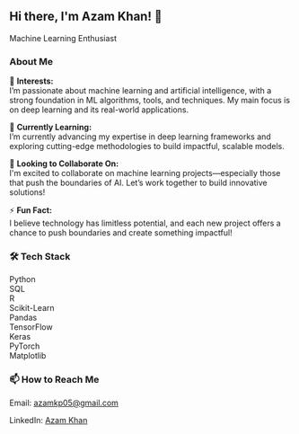 <!DOCTYPE html>
<html lang="en">
<head>
    <meta charset="UTF-8">
    <meta name="viewport" content="width=device-width, initial-scale=1.0">
    <!-- Bootstrap CSS -->
    <link href="https://maxcdn.bootstrapcdn.com/bootstrap/4.5.2/css/bootstrap.min.css" rel="stylesheet">
</head>
<body>



<!-- About Section -->
<section id="about" class="container my-5">
    <div class="row">
        <div class="col-md-4 text-center">
            <h1>Hi there, I'm Azam Khan! 👋</h1>
            <p class="lead">Machine Learning Enthusiast</p>
        </div>
        <div class="col-md-8">
            <h3>About Me</h3>
            <p>👀 <strong>Interests:</strong><br> I’m passionate about machine learning and artificial intelligence, with a strong foundation in ML algorithms, tools, and techniques. My main focus is on deep learning and its real-world applications.</p>
            <p>🌱 <strong>Currently Learning:</strong> <br> I’m currently advancing my expertise in deep learning frameworks and exploring cutting-edge methodologies to build impactful, scalable models.</p>
            <p>💞️ <strong>Looking to Collaborate On:</strong> <br> I'm excited to collaborate on machine learning projects—especially those that push the boundaries of AI. Let’s work together to build innovative solutions!</p>
            <p>⚡ <strong>Fun Fact:</strong><br> I believe technology has limitless potential, and each new project offers a chance to push boundaries and create something impactful!</p>
        </div>
    </div>
</section>

<!-- Tech Stack Section -->
<section id="tech-stack" class="container my-5">
    <h3 class="text-center">🛠️ Tech Stack</h3>
    <div class="row text-center mt-4">
        <div class="col-6 col-md-4"><i class="fab fa-python"></i> Python</div>
        <div class="col-6 col-md-4"><i class="fas fa-database"></i> SQL</div>
        <div class="col-6 col-md-4"><i class="fab fa-js-square"></i> R</div>
        <div class="col-6 col-md-4"><i class="fab fa-python"></i> Scikit-Learn</div>
        <div class="col-6 col-md-4"><i class="fas fa-database"></i> Pandas</div>
        <div class="col-6 col-md-4"><i class="fas fa-brain"></i> TensorFlow</div>
        <div class="col-6 col-md-4"><i class="fas fa-brain"></i> Keras</div>
        <div class="col-6 col-md-4"><i class="fas fa-brain"></i> PyTorch</div>
        <div class="col-6 col-md-4"><i class="fas fa-chart-line"></i> Matplotlib</div>
    </div>
</section>

<!-- Contact Section -->
<section id="contact" class="container my-5 text-center">
    <h3>📫 How to Reach Me</h3>
    <p>Email: <a href="mailto:azamkp05@gmail.com">azamkp05@gmail.com</a></p>
    <p>LinkedIn: <a href="https://www.linkedin.com/in/azam-khan-ind" target="_blank">Azam Khan</a></p>
</section>


<!-- Bootstrap & FontAwesome JS -->
<script src="https://code.jquery.com/jquery-3.5.1.slim.min.js"></script>
<script src="https://cdn.jsdelivr.net/npm/bootstrap@4.5.2/dist/js/bootstrap.bundle.min.js"></script>
<script src="https://kit.fontawesome.com/a076d05399.js"></script>

</body>
</html>
